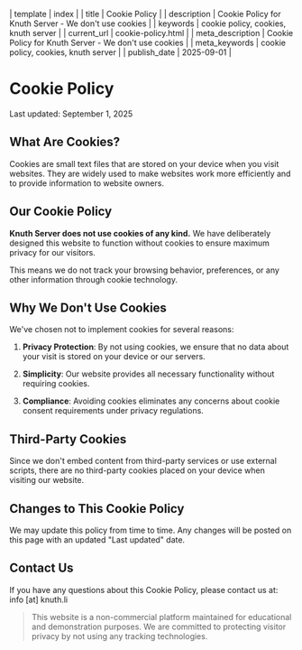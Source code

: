 | template | index |
| title | Cookie Policy |
| description | Cookie Policy for Knuth Server - We don't use cookies |
| keywords | cookie policy, cookies, knuth server |
| current_url | cookie-policy.html |
| meta_description | Cookie Policy for Knuth Server - We don't use cookies |
| meta_keywords | cookie policy, cookies, knuth server |
| publish_date | 2025-09-01 |

# Cookie Policy

Last updated: September 1, 2025

## What Are Cookies?

Cookies are small text files that are stored on your device when you visit websites. They are widely used to make websites work more efficiently and to provide information to website owners.

## Our Cookie Policy

**Knuth Server does not use cookies of any kind.** We have deliberately designed this website to function without cookies to ensure maximum privacy for our visitors.

This means we do not track your browsing behavior, preferences, or any other information through cookie technology.

## Why We Don't Use Cookies

We've chosen not to implement cookies for several reasons:

1. **Privacy Protection**: By not using cookies, we ensure that no data about your visit is stored on your device or our servers.

2. **Simplicity**: Our website provides all necessary functionality without requiring cookies.

3. **Compliance**: Avoiding cookies eliminates any concerns about cookie consent requirements under privacy regulations.

## Third-Party Cookies

Since we don't embed content from third-party services or use external scripts, there are no third-party cookies placed on your device when visiting our website.

## Changes to This Cookie Policy

We may update this policy from time to time. Any changes will be posted on this page with an updated "Last updated" date.

## Contact Us

If you have any questions about this Cookie Policy, please contact us at: info [at] knuth.li

> This website is a non-commercial platform maintained for educational and demonstration purposes. We are committed to protecting visitor privacy by not using any tracking technologies.